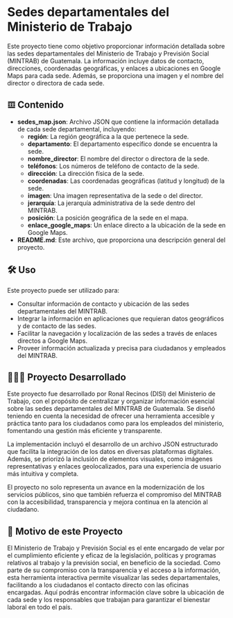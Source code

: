 # Sedes departamentales del Ministerio de Trabajo

Este proyecto tiene como objetivo proporcionar información detallada sobre las sedes departamentales del Ministerio de Trabajo y Previsión Social (MINTRAB) de Guatemala. La información incluye datos de contacto, direcciones, coordenadas geográficas, y enlaces a ubicaciones en Google Maps para cada sede. Además, se proporciona una imagen y el nombre del director o directora de cada sede.

## 𝌞 Contenido

- **sedes_map.json**: Archivo JSON que contiene la información detallada de cada sede departamental, incluyendo:
  - **región**: La región geográfica a la que pertenece la sede.
  - **departamento**: El departamento específico donde se encuentra la sede.
  - **nombre_director**: El nombre del director o directora de la sede.
  - **teléfonos**: Los números de teléfono de contacto de la sede.
  - **dirección**: La dirección física de la sede.
  - **coordenadas**: Las coordenadas geográficas (latitud y longitud) de la sede.
  - **imagen**: Una imagen representativa de la sede o del director.
  - **jerarquía**: La jerarquía administrativa de la sede dentro del MINTRAB.
  - **posición**: La posición geográfica de la sede en el mapa.
  - **enlace_google_maps**: Un enlace directo a la ubicación de la sede en Google Maps.
- **README.md**: Este archivo, que proporciona una descripción general del proyecto.

## 🛠️ Uso

Este proyecto puede ser utilizado para:
- Consultar información de contacto y ubicación de las sedes departamentales del MINTRAB.
- Integrar la información en aplicaciones que requieran datos geográficos y de contacto de las sedes.
- Facilitar la navegación y localización de las sedes a través de enlaces directos a Google Maps.
- Proveer información actualizada y precisa para ciudadanos y empleados del MINTRAB.

## 👨🏽‍💻 Proyecto Desarrollado

Este proyecto fue desarrollado por Ronal Recinos (DISI) del Ministerio de Trabajo, con el propósito de centralizar y organizar información esencial sobre las sedes departamentales del MINTRAB de Guatemala. Se diseñó teniendo en cuenta la necesidad de ofrecer una herramienta accesible y práctica tanto para los ciudadanos como para los empleados del ministerio, fomentando una gestión más eficiente y transparente.

La implementación incluyó el desarrollo de un archivo JSON estructurado que facilita la integración de los datos en diversas plataformas digitales. Además, se priorizó la inclusión de elementos visuales, como imágenes representativas y enlaces geolocalizados, para una experiencia de usuario más intuitiva y completa.

El proyecto no solo representa un avance en la modernización de los servicios públicos, sino que también refuerza el compromiso del MINTRAB con la accesibilidad, transparencia y mejora continua en la atención al ciudadano.

## 🔎 Motivo de este Proyecto
El Ministerio de Trabajo y Previsión Social es el ente encargado de velar por el cumplimiento eficiente y eficaz de la legislación, políticas y programas relativos al trabajo y la previsión social, en beneficio de la sociedad. Como parte de su compromiso con la transparencia y el acceso a la información, esta herramienta interactiva permite visualizar las sedes departamentales, facilitando a los ciudadanos el contacto directo con las oficinas encargadas. Aquí podrás encontrar información clave sobre la ubicación de cada sede y los responsables que trabajan para garantizar el bienestar laboral en todo el país.
